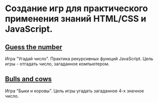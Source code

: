 # Создание игр для практического применения знаний HTML/CSS и JavaScript.

## [Guess the number](./guess-the-number/index.html)

Игра "Угадай число". Практика рекурсивных функций JavaScript. Цель игры - отгадать число, загаданное компьютером.

## [Bulls and cows](./bulls-and-cows/index.html)

Игра "Быки и коровы". Цель игры угадать загаданное 4-х значное число.